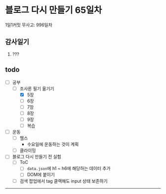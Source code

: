 # 블로그 다시 만들기 65일차

1일1커밋 무사고: 996일차

## 감사일기

1. ???

## todo

- [ ] 공부
  - [ ] 조사론 필기 옮기기
    - [x] 5장
    - [ ] 6장
    - [ ] 7장
    - [ ] 8장
    - [ ] 9장
    - [ ] 복습
- [ ] 운동
  - [ ] 헬스
    - 수요일에 운동하는 것이 계획
  - [ ] 클라이밍
- [ ] 블로그 다시 만들기 전 실험
  - [ ] ToC
    - [ ] `data.json`에 h1 ~ h6에 해당하는 데이터 추가
    - [ ] DOM에 붙이기
  - [ ] 검색 팝업에서 tag 클랙해도 input 상태 보존하기

---


